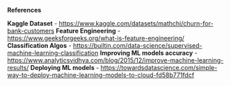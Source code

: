 **References**

**Kaggle Dataset** - https://www.kaggle.com/datasets/mathchi/churn-for-bank-customers
**Feature Engineering** - https://www.geeksforgeeks.org/what-is-feature-engineering/
**Classification Algos** - https://builtin.com/data-science/supervised-machine-learning-classification
**Improving ML models accuracy** - https://www.analyticsvidhya.com/blog/2015/12/improve-machine-learning-results/
**Deploying ML models** - https://towardsdatascience.com/simple-way-to-deploy-machine-learning-models-to-cloud-fd58b771fdcf
